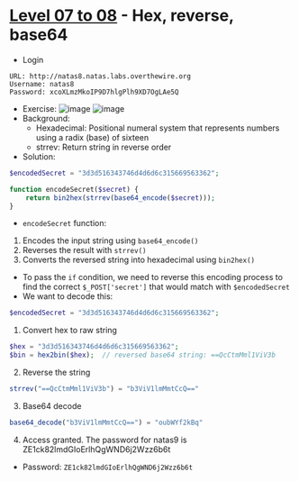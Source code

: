 # [Level 07 to 08](https://overthewire.org/wargames/natas/natas8.html) - Hex, reverse, base64

- Login
```
URL: http://natas8.natas.labs.overthewire.org
Username: natas8
Password: xcoXLmzMkoIP9D7hlgPlh9XD7OgLAe5Q
```
- Exercise:
![image](https://github.com/user-attachments/assets/0dc6ff34-dea9-4fe6-aacd-4d26835758fd)
![image](https://github.com/user-attachments/assets/8fa99854-014b-43ce-9597-f44713e7e2a2)
- Background:
    - Hexadecimal: Positional numeral system that represents numbers using a radix (base) of sixteen
    - strrev: Return string in reverse order
- Solution:

```php
$encodedSecret = "3d3d516343746d4d6d6c315669563362";

function encodeSecret($secret) {
    return bin2hex(strrev(base64_encode($secret)));
}
```
  - `encodeSecret` function:
   1. Encodes the input string using `base64_encode()`
   2. Reverses the result with `strrev()`
   3. Converts the reversed string into hexadecimal using `bin2hex()`
 - To pass the `if` condition, we need to reverse this encoding process to find the correct `$_POST['secret']` that would match with `$encodedSecret`
 - We want to decode this:

```php
$encodedSecret = "3d3d516343746d4d6d6c315669563362";
```
 1. Convert hex to raw string

```php
$hex = "3d3d516343746d4d6d6c315669563362";
$bin = hex2bin($hex);  // reversed base64 string: ==QcCtmMml1ViV3b
```

 2. Reverse the string

```php
strrev("==QcCtmMml1ViV3b") = "b3ViV1lmMmtCcQ=="
```

 3. Base64 decode

```php
base64_decode("b3ViV1lmMmtCcQ==") = "oubWYf2kBq"
```

4. Access granted. The password for natas9 is ZE1ck82lmdGIoErlhQgWND6j2Wzz6b6t
- Password: `ZE1ck82lmdGIoErlhQgWND6j2Wzz6b6t`

